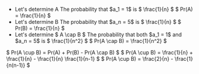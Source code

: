 <ul>
<li> Let's determine A 
The probability that $a_1 = 1$ is $ \frac{1}{n} $ 
$ Pr(A) = \frac{1}{n} $
	<li> Let's determine B 
	      The probability that $a_n = 5$ is $ \frac{1}{n} $ 
$ Pr(B) = \frac{1}{n} $
	<li> Let's determine $ A \cap B $ 
	      The probability that both $a_1 = 1$ and $a_n = 5$ is $ \frac{1}{n^2} $ 
$ Pr(A \cap B) = \frac{1}{n^2} $
</ul>
$ Pr(A \cup B) = Pr(A) + Pr(B) - Pr(A \cap B) $ 
$ Pr(A \cup B) = \frac{1}{n} + \frac{1}{n} - \frac{1}{n} \frac{1}{n-1} $ 
$ Pr(A \cup B) = \frac{2}{n} - \frac{1}{n(n-1)} $
